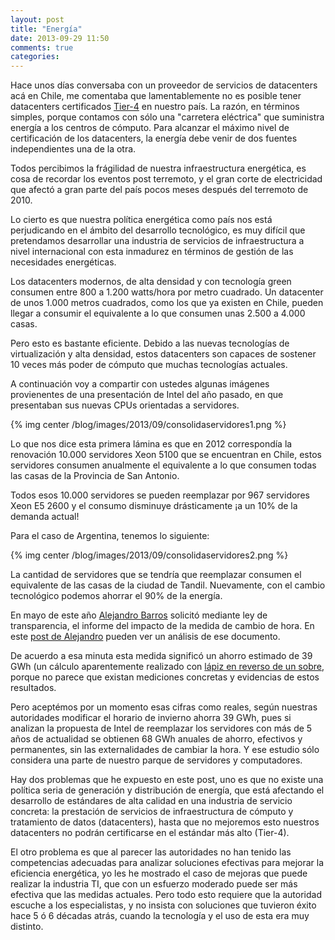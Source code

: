 ```yaml
---
layout: post
title: "Energía"
date: 2013-09-29 11:50
comments: true
categories: 
---
```

Hace unos días conversaba con un proveedor de servicios de datacenters acá en Chile, me comentaba que lamentablemente no es posible tener datacenters certificados [Tier-4](http://en.wikipedia.org/wiki/Data_center#Data_center_tiers) en nuestro país. La razón, en términos simples, porque contamos con sólo una "carretera eléctrica" que suministra energía a los centros de cómputo. Para alcanzar el máximo nivel de certificación de los datacenters, la energía debe venir de dos fuentes independientes una de la otra.

Todos percibimos la frágilidad de nuestra infraestructura energética, es cosa de recordar los eventos post terremoto, y el gran corte de electricidad que afectó a gran parte del país pocos meses después del terremoto de 2010.

Lo cierto es que nuestra política energética como país nos está perjudicando en el ámbito del desarrollo tecnológico, es muy difícil que pretendamos desarrollar una industria de servicios de infraestructura a nivel internacional con esta inmadurez en términos de gestión de las necesidades energéticas.

<!-- more -->

Los datacenters modernos, de alta densidad y con tecnología green consumen entre 800 a 1.200 watts/hora por metro cuadrado. Un datacenter de unos 1.000 metros cuadrados, como los que ya existen en Chile, pueden llegar a consumir el equivalente a lo que consumen unas 2.500 a 4.000 casas. 

Pero esto es bastante eficiente. Debido a las nuevas tecnologías  de virtualización y alta densidad, estos datacenters son capaces de sostener 10 veces más poder de cómputo que muchas tecnologías actuales.

A continuación voy a compartir con ustedes algunas imágenes provienentes de una presentación de Intel del año pasado, en que presentaban sus nuevas CPUs orientadas a servidores.

{% img center /blog/images/2013/09/consolidaservidores1.png %}

Lo que nos dice esta primera lámina es que en 2012 correspondía la renovación 10.000 servidores Xeon 5100 que se encuentran en Chile, estos servidores consumen anualmente el equivalente a lo que consumen todas las casas de la Provincia de San Antonio. 

Todos esos 10.000 servidores se pueden reemplazar por 967 servidores Xeon E5 2600 y el consumo disminuye drásticamente ¡a un 10% de la demanda actual!

Para el caso de Argentina, tenemos lo siguiente:

{% img center /blog/images/2013/09/consolidaservidores2.png %}

La cantidad de servidores que se tendría que reemplazar consumen el equivalente de las casas de la ciudad de Tandil. Nuevamente, con el cambio tecnológico podemos ahorrar el 90% de la energía.

En mayo de este año [Alejandro Barros](http://www.alejandrobarros.com/) solicitó mediante ley de transparencia, el informe del impacto de la medida de cambio de hora. En este [post de Alejandro](http://www.alejandrobarros.com/cambio-de-hora-efectivamente-la-evaluacion-fue-light) pueden ver un análisis de ese documento.

De acuerdo a esa minuta esta medida significó un ahorro estimado de 39 GWh (un cálculo aparentemente realizado con [lápiz en reverso de un sobre](http://en.wikipedia.org/wiki/Back-of-the-envelope_calculation), porque no parece que existan mediciones concretas y evidencias de estos resultados.

Pero aceptémos por un momento esas cifras como reales, según nuestras autoridades modificar  el horario de invierno ahorra 39 GWh, pues si analizan la propuesta de Intel de reemplazar los servidores con más de 5 años de actualidad se obtienen 68 GWh anuales de ahorro, efectivos y permanentes, sin las externalidades de cambiar la hora. Y ese estudio sólo considera una parte de nuestro parque de servidores y computadores.

Hay dos problemas que he expuesto en este post, uno es 	que no existe una política seria de generación y distribución de energía, que está afectando el desarrollo de estándares de alta calidad en una industria de servicio concreta: la prestación de servicios de infraestructura de cómputo y tratamiento de datos (datacenters), hasta que no mejoremos esto nuestros datacenters no podrán certificarse en el estándar más alto (Tier-4).

El otro problema es que al parecer las autoridades no han tenido las competencias adecuadas para analizar soluciones efectivas para mejorar la eficiencia energética, yo les he mostrado el caso de mejoras que puede realizar la industria TI, que con un esfuerzo moderado puede ser más efectiva que las medidas actuales. Pero todo esto requiere que la autoridad escuche a los especialistas, y no insista con soluciones que tuvieron éxito hace 5 ó 6 décadas atrás, cuando la tecnología y el uso de esta era muy distinto.